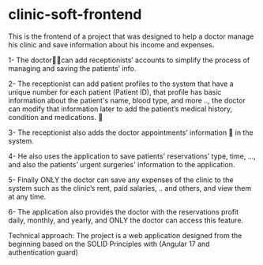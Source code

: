 # clinic-soft-frontend
This is the frontend of a project that was designed to help a doctor manage his clinic and save information about his income and expenses.

1- The doctor👨‍⚕can add receptionists’ accounts to simplify the process of managing and saving the patients’ info.

2- The receptionist can add patient profiles to the system that have a unique number for each patient (Patient ID), that profile has basic information about the patient's name, blood type, and more .., the doctor can modify that information later to add the patient’s medical history, condition and medications. 💊 

3- The receptionist also adds the doctor appointments’ information 📆 in the system.

4- He also uses the application to save patients' reservations’ type, time, …, and also the patients’ urgent surgeries' information to the application.

5- Finally ONLY the doctor can save any expenses of the clinic to the system such as the clinic’s rent, paid salaries, .. and others, and view them at any time.

6- The application also provides the doctor with the reservations profit daily, monthly, and yearly, and ONLY the doctor can access this feature.

Technical approach:
The project is a web application designed from the beginning based on the SOLID Principles with (Angular 17 and authentication guard)
